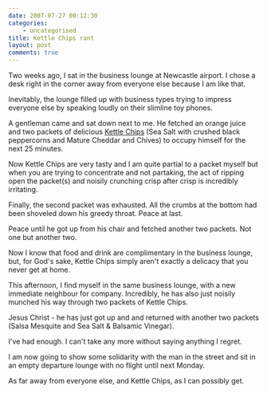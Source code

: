 ```yaml
---
date: 2007-07-27 00:12:30
categories:
    - uncategorised
title: Kettle Chips rant
layout: post
comments: true
---
```

Two weeks ago, I sat in the business lounge at Newcastle airport. I
chose a desk right in the corner away from everyone else because I am
like that.

Inevitably, the lounge filled up with business types trying to impress
everyone else by speaking loudly on their slimline toy phones.

A gentleman came and sat down next to me. He fetched an orange juice and
two packets of delicious [Kettle
Chips](http://www.kettlefoods.co.uk/site/HomePage.do?id=501.54) (Sea
Salt with crushed black peppercorns and Mature Cheddar and Chives) to
occupy himself for the next 25 minutes.

Now Kettle Chips are very tasty and I am quite partial to a packet
myself but when you are trying to concentrate and not partaking, the act
of ripping open the packet(s) and noisily crunching crisp after crisp is
incredibly irritating.

Finally, the second packet was exhausted. All the crumbs at the bottom
had been shoveled down his greedy throat. Peace at last.

Peace until he got up from his chair and fetched another two packets.
Not one but another two.

Now I know that food and drink are complimentary in the business lounge,
but, for God's sake, Kettle Chips simply aren't exactly a delicacy that
you never get at home.

This afternoon, I find myself in the same business lounge, with a new
immediate neighbour for company. Incredibly, he has also just noisily
munched his way through two packets of Kettle Chips.

Jesus Christ - he has just got up and and returned with another two
packets (Salsa Mesquite and Sea Salt & Balsamic Vinegar).

I've had enough. I can't take any more without saying anything I regret.

I am now going to show some solidarity with the man in the street and
sit in an empty departure lounge with no flight until next Monday.

As far away from everyone else, and Kettle Chips, as I can possibly get.
